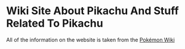 <h1>Wiki Site About Pikachu And Stuff Related To Pikachu</h1>

<p>All of the information on the website is taken from the <a href="https://pokemon.fandom.com/wiki/Pok%C3%A9mon_Wiki" target="_blank">Pokémon Wiki</a>

